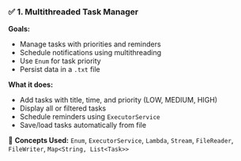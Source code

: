 ### ✅ 1. Multithreaded Task Manager

**Goals:**

- Manage tasks with priorities and reminders
- Schedule notifications using multithreading
- Use `Enum` for task priority
- Persist data in a `.txt` file

**What it does:**

- Add tasks with title, time, and priority (LOW, MEDIUM, HIGH)
- Display all or filtered tasks
- Schedule reminders using `ExecutorService`
- Save/load tasks automatically from file

📌 **Concepts Used:** `Enum`, `ExecutorService`, `Lambda`, `Stream`, `FileReader`, `FileWriter`, `Map<String, List<Task>>`
